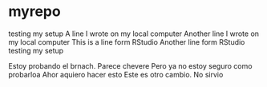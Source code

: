 # myrepo
testing my setup
A line I wrote on my local computer
Another line I wrote on my local computer
This is a line form RStudio
Another line form RStudio
testing my setup

Estoy probando el brnach. Parece chevere
Pero ya no estoy seguro como probarloa
Ahor aquiero hacer esto
Este es otro cambio. No sirvio
